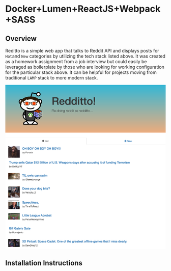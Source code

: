 # Docker+Lumen+ReactJS+Webpack+SASS

## Overview
Reditto is a simple web app that talks to Reddit API and displays posts for `Hot`and `New` categories by utilizing the tech stack listed above. It was created as a homework assignment from a job interview but could easily be leveraged as boilerplate by those who are looking for working configuration for the particular stack above. It can be helpful for projects moving from traditional `LAMP` stack to more modern stack.

![alt text](https://raw.githubusercontent.com/murnun/redditto/master/screenshot.png)

## Installation Instructions
